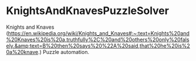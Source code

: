 # KnightsAndKnavesPuzzleSolver
Knights and Knaves (https://en.wikipedia.org/wiki/Knights_and_Knaves#:~:text=Knights%20and%20Knaves%20is%20a,truthfully%2C%20and%20others%20only%20falsely.&amp;text=B%20then%20says%20%22A%20said,that%20he%20is%20a%20knave.) Puzzle automation.
